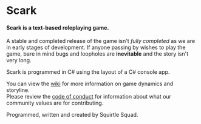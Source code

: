 # Scark
#### Scark is a text-based roleplaying game.

A stable and completed release of the game isn't _fully completed_ as we are in early stages of development. If anyone passing by wishes to play the game, bare in mind bugs and loopholes are **inevitable** and the story isn't very long.

Scark is programmed in C# using the layout of a C# console app.

You can view the [wiki](https://github.com/SquirtleSquadProgramming/ScarkSource/wiki) for more information on game dynamics and storyline.<br>
Please review the [code of conduct](https://github.com/SquirtleSquadProgramming/ScarkSource/blob/master/CODE_OF_CONDUCT.md) for information about what our community values are for contributing.

Programmed, written and created by Squirtle Squad.
